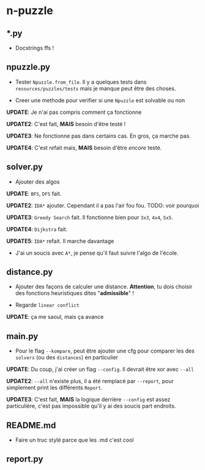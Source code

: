 # n-puzzle

## *.py

* Docstrings ffs !

## npuzzle.py

<!-- * Trouver une façon de vérifier l'égalité entre 2 Npuzzle. Une idée naive :

```python
class Npuzzle:
    def __init__(self, n: int, tiles: list[int]) -> None:
        # ...some checks...

        self.n = n
        self.tiles = tiles
    
    def __eq__(self, other: Npuzzle) -> bool:
        return self.tiles == other.tiles
```

Le problème sur cette implémentation c'est que `0` dans `self.titles` peut être n'importe ou. Il faut du coup, vérifier que tous les nombres dans `self.tiles` sont dans le bon ordre **sans compter les 0**.

**UPDATE**: pour le moment la solution est la suivante. Cependant elle n'a pas était encore testé.

**UPDATE2**: A cause de ma compréhension du sujet, la solution naive est *pour le moment* la bonne solution

```python
    def __eq__(self, other: Npuzzle) -> bool:
        a = self.tiles.copy()
        b = other.tiles.copy()
        a.remove(EMPTY_TILE)
        b.remove(EMPTY_TILE)

        return a == b
``` -->

<!-- * J'ai 4 fonctions type "utils" dans ce fichier :

```python
# npuzzle.py
def index_in_list(index: int, list: list[Any]) -> bool:
    return 0 <= index < len(list)


def coor_in_list(coor: tuple[int, int], shape: tuple[int, int]) -> bool:
    max_x, max_y = shape
    x, y = coor

    return 0 <= x < max_x and 0 <= y < max_y

def index_to_coor(index: int, shape: tuple[int, int]) -> tuple[int, int]:
    width, _ = shape

    return (index % width, index // width)


def coor_to_index(coor: tuple[int, int], shape: tuple[int, int]) -> int:
    x, y = coor
    width, _ = shape

    return y * width + x
```

Peut être qu'il faut les déplacer dans un fichier `utils.py` ?

**UPDATE**: C'est fait. -->

<!-- * J'ai écris 2 fonctions pour pouvoir convertir un index vers des coordonnées et inversement mais je ne les utilise pas dans les méthodes `__make_[UP|RIGHT|DOWN|LEFT]`.

```python
# npuzzle.py
def index_to_coor(index: int, shape: tuple[int, int]) -> tuple[int, int]:
    width, _ = shape

    return (index % width, index // width)


def coor_to_index(coor: tuple[int, int], shape: tuple[int, int]) -> int:
    x, y = coor
    width, _ = shape

    return y * width + x

class Npuzzle:
    def __make_up(self) -> bool:
        src = self.empty_tile
        dst = src - self.n

        if not index_in_list(dst, self.tiles):
            return False

        self.tiles[src] = self.tiles[dst]
        self.tiles[dst] = EMPTY_TILE
        return True

    def __make_right(self) -> bool:
        src_x = self.empty_tile % self.n                        # ici
        dst_x = src_x + 1                                       # ici
        dst_y = self.empty_tile // self.n                       # ici

        if not coor_in_list((dst_x, dst_y), (self.n, self.n)):
            return False

        dst = dst_y * self.n + dst_x                            # ici

        self.tiles[self.empty_tile] = self.tiles[dst]
        self.tiles[dst] = EMPTY_TILE

        return True

    def __make_down(self) -> bool:
        src = self.empty_tile
        dst = src + self.n

        if not index_in_list(dst, self.tiles):
            return False

        self.tiles[src] = self.tiles[dst]
        self.tiles[dst] = EMPTY_TILE
        return True

    def __make_left(self) -> bool:
        src_x = self.empty_tile % self.n                        # ici
        dst_x = src_x - 1                                       # ici
        dst_y = self.empty_tile // self.n                       # ici

        if not coor_in_list((dst_x, dst_y), (self.n, self.n)):
            return False

        dst = dst_y * self.n + dst_x                            # ici

        self.tiles[self.empty_tile] = self.tiles[dst]
        self.tiles[dst] = EMPTY_TILE

        return True
```

**NOTE**: je ne suis pas sûr qu'elles sont utiles pour `__make_up` et `__make_down`.

**UPDATE**: C'est fait. -->

* Tester `Npuzzle.from_file`. Il y a quelques tests dans `resources/puzzles/tests` mais je manque peut être des choses.

<!-- * Je suis un idiot: le `goal` n'est pas un array organisé genre : `[0, 1, 2, 3, 4, 5, 6, 7, 8]` (pour `n = 3`) mais un *escargot* (i.e `[1, 2, 3, 8, 0, 4, 7, 6, 5`). Du coup, `Npuzzle.goal` doit generer un array type *escargot*.

**UPDATE**: Je pense que ce n'est pas nécessaire de créer un algo pour ça. En temps normal, oui, mais dans mon cas (i.e. manque de temps), je ne pense pas que ça soit très pertinent. L'idée que j'ai atm c'est créer N fichier(s) pour décrire les N puzzle solution. Exemple:

```
# goal_3.txt
# Goal for 3x3
3
1 2 3
8 0 4
7 6 5
```

**UPDATE2**: `goal_3.txt`, `goal_4.txt`, `goal_5.txt`, `goal_6.txt` fait.

**UPDATE3**: si le `path` vers mes goals est changé, j'ai un crash. Peut être verifier quelque part que le `path` fait sens.

**UPDATE4**: J'ai créer l'algo finalement. C'est fait. -->

* Creer une methode pour verifier si une `Npuzzle` est solvable ou non

**UPDATE**: Je n'ai pas compris comment ça fonctionne

**UPDATE2**: C'est fait, **MAIS** besoin d'être testé !

**UPDATE3**: Ne fonctionne pas dans certains cas. En gros, ça marche pas.

**UPDATE4**: C'est *re*fait mais, **MAIS** besoin d'être *encore* testé.

<!-- * Dans `Npuzzle.from_random`, j'ai ajouté un flag `solvable`. Si il est vrai, alors le puzzle que je retourne **doit** être solvable et inversement.

**UPDATE**: C'est fait. -->

## solver.py

<!-- * Je ne suis pas sûr que l'implémentation des différents `Solver` doit être dans `solver.py`. Le *potentiel* problème c'est les `import` qui n'ont aucun sens pour tel ou tel `Solver`.

**UPDATE**: si jamais je le fait ça va casser des trucs dans `__main__.py`. Une solution peut être de quand même le faire, et de jetter un oeil au `plugin pattern`.

**UPDATE2**: Je close ça. Alors qu'il y a *pas mal* d'algo dans `solver.py`, je ne sens pas le besoin de ce point. -->

<!-- * `Solver.__node_in_open` est très, très lent. Le `any` prend une éternité...

**UPDATE**: J'ai ajouté un `Solver.__open_hash` pour supprimé le `any`. Les perfs pour le 3x3 sont turbo cool. *Cependant*, le 4*4 est pas ouf. Je pense que `A*` n'est pas adapté. -->

* Ajouter des algos

**UPDATE**: `BFS`, `DFS` fait.

**UPDATE2**: `IDA*` ajouter. Cependant il a pas l'air fou fou. TODO: voir pourquoi

**UPDATE3**: `Greedy Search` fait. Il fonctionne bien pour `3x3`, `4x4`, `5x5`.

**UPDATE4**: `Dijkstra` fait.

**UPDATE5**: `IDA*` refait. Il marche davantage

* J'ai un soucis avec `A*`, je pense qu'il faut suivre l'algo de l'école.

<!-- * Ajouter un `uniform cost search`

**UPDATE**: J'ai ajouté `Dijkstra`. En gros, c'est la même chose que `A*` sans `h(x)`. C'est fait. -->

<!-- * Attention, certains algo n'ont pas besoin d'heuristique (i.e `DFS` et `BFS` pour le moment). Il faut donc trouvé un moyen d'ignorer `args.heuristic` pour ces cas la.

**UPDATE**: C'est chiant à faire, mais il faut trouver. Peut être avoir une fonction qui vérifie si le `Solver` a un attribut `distance` et déduire que le `Solver` est `Informed` dans ce cas.

**UPDATE2**: La solution est la suivante:

```python
import inspect

def is_informed(solver: Type[Solver]) -> bool:
    return "distance" in inspect.signature(solver).parameters

```
Ce n'est peut être pas la goat solution mais je close ce todo. C'est fait. -->

<!-- * Euuuh, `A*` ne trouve pas le chemin opti avec `Manhattan`

**UPDATE**: En fait c'est normal, `Manhattan` n'est pas ultra adapté. Voir un point dans `distance.py`. C'est fait. -->

<!-- * `self.close` ne peut pas être une `list`. Il faut, *si j'ai bien compris* un objet qui implemente `__contain__` en **O(1)**. Genre un `set` ou un `dict` (ou peut être autre chose qui sait ?). Sachant que, *je pense* que l'objet stocké doit être hashable.

**UPDATE**: `self.close` est un `set` maintenant -->

<!-- * Je pense qu'il y a un soucis lorsque j'utilise `in self.open.queue` ou `in self.close`. Je pense que les pointeurs ne sont pas les mêmes ou quelque chose du genre. Du coup, même si le `Node` est présent dans l'une des listes, puisque *potentiellement* ce n'est pas le pointeur, il n'est pas considéré dedans ?

**UPDATE**: non -->

<!-- * Lorsque je log les `current_node.state.tiles` je vois qu'il y en a plusieurs identique...

**UPDATE**: fixed -->

<!-- * Je ne comprends pas A*

**UPDATE**: En fait si, je manquais quelque chose dans le sujet -->

<!-- * Je ne sais pas si c'est une bonne idée de generer les `successors` à l'intérieur de `Node`

**UPDATE**: je ne sais toujours pas mais ce n'était pas la cause du problème -->

## distance.py

<!-- * Même chose que pour `solver.py`. Est-ce que l'implémentation des différentes `Distance` doit être dans `distance.py` ? Sachant que, *je pense* que leurs implémentation vont être plus simple.

**UPDATE**: Même chose que pour `solver.py`. Si jamais je le fait ça va casser des trucs dans `__main__.py`. Une solution peut être de quand même le faire, et de jetter un oeil au `plugin pattern`.

**UPDATE2**: Même chose que pour `solver.py`. Je ne pense pas que ça soit necessaire. -->

* Ajouter des façons de calculer une distance. **Attention**, tu dois choisir des fonctions heuristiques dites "**admissible**" !

* Regarde `linear conflict`

**UPDATE**: ça me saoul, mais ça avance

## main.py

<!-- * Faire un *"smart flag"* qui donne la solution la plus rapide avec différentes configurations. Exemple: solver1 avec distance1, distance2, ..., distanceN, ..., solverN avec distance1, distance2, ..., distanceN.

**UPDATE**: Je pense que c'est une mauvaise idée/une idée redondante avec le flag `--kompare`. Je close. -->

<!-- * Afficher les informations demandé par le sujet !

**UPDATE**: J'ai créer une class `Report`, je ne sais pas si c'est la meilleur idée, mais en gros, j'ai envie de créer un decorateur pour compter le nombre de fois qu'une methode a était appelé pour donner un rapport final. Il y a *sans doute* mieux.

**UPDATE2**: L'ajout de `ReportManager` permet l'idée que j'avais, cependant je ne sais pas si c'est une bonne idée. *Pour le moment* ça fonctionne, mais attention.

**UPDATE3**: C'est fait. -->

<!-- * Faire un flag `--kompare` pour *comparer* les différents algo, les différents heuristiques, et peut être faire un graphique avec 
`matplotlib`

**UPDATE**: C'est fait. -->

<!-- * Ajouter 2 flags comme le script de l'école pour determiner si le puzzle generé est solvable ou non

**UPDATE**: C'est fait. -->

* Pour le flag `--kompare`, peut être ajouter une cfg pour comparer les des `solvers` (ou des `distances`) en particulier

**UPDATE**: Du coup, j'ai créer un flag `--config`. Il devrait être xor avec `--all`

**UPDATE2**: `--all` n'existe plus, il a été remplacé par `--report`, pour simplement print les différents `Report`.

**UPDATE3**: C'est fait, **MAIS** la logique derrière `--config` est assez particulière, c'est pas impossible qu'il y ai des soucis part endroits.

<!-- * Peut être avoir un flag qui *log* le puzzle

**UPDATE**: C'est fait. -->

## README.md

* Faire un truc stylé parce que les .md c'est cool

## report.py

<!-- * Peut être renommer `size_complexity` en `current_size_complexity` et `max_size_complexity` en `size_complexity`

**UPDATE**: C'est fait. -->
